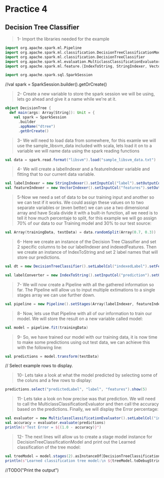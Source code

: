# Practice 4
## Decision Tree Classifier

> 1- Import the libraries needed for the example
```scala
import org.apache.spark.ml.Pipeline
import org.apache.spark.ml.classification.DecisionTreeClassificationModel
import org.apache.spark.ml.classification.DecisionTreeClassifier
import org.apache.spark.ml.evaluation.MulticlassClassificationEvaluator
import org.apache.spark.ml.feature.{IndexToString, StringIndexer, VectorIndexer}

import org.apache.spark.sql.SparkSession
```

//val spark = SparkSession.builder().getOrCreate()
> 2- Create a new variable to store the spark session we will be using, lets go ahead and give it a name while we're at it.
```scala
object DecisionTree {
  def main(args: Array[String]): Unit = {
    val spark = SparkSession
      .builder
      .appName("dtree")
      .getOrCreate()
```
> 3- We will need to load data from somewhere, for this examle we will use the sample_libsvm_data included with scala, lets load it on to a variable we will name data using the spark reading functions
```scala
val data = spark.read.format("libsvm").load("sample_libsvm_data.txt")
```

> 4- We will create a labelIndexer and a featureIndexer variable and fitting that to our current data variable.
```scala
val labelIndexer = new StringIndexer().setInputCol("label").setOutputCol("indexedLabel").fit(data)
val featureIndexer = new VectorIndexer().setInputCol("features").setOutputCol("indexedFeatures").setMaxCategories(4).fit(data)
```

> 5-Now we need a set of data to be our training input and another so we can test if it works. We could assign these values on to two separate variables or (even better) we can use a two dimensional array and have Scala divide it with a built-in function, all we need is to tell it how much percentaje to split, for this example we will go assign 70% of our data to our Training model and 30% to our test source:
```scala
val Array(trainingData, testData) = data.randomSplit(Array(0.7, 0.3))
```

> 6- Here we create an instance of the Decision Tree Classifier and set 2 specific columns to be our labelIndexer and indexedFeatures. Then we create an instance of IndexToString and set 2 label names that will store our predictions.
```scala
val dt = new DecisionTreeClassifier().setLabelCol("indexedLabel").setFeaturesCol("indexedFeatures")

val labelConverter = new IndexToString().setInputCol("prediction").setOutputCol("predictedLabel").setLabels(labelIndexer.labels)

```

> 7- We will now create a Pipeline with all the gathered information so far. The Pipeline will allow us to input multiple extimations to a single stages array we can use further down.
```scala
val pipeline = new Pipeline().setStages(Array(labelIndexer, featureIndexer, dt, labelConverter))
```

> 8- Now, lets use that Pipeline with all of our information to train our model. We will store the result on a new variable called model:
```scala
val model = pipeline.fit(trainingData)
```

> 9- So, we have trained our model with our training data, it is now time to make some predictions using out test data, we can achieve this with the following line:
```scala
val predictions = model.transform(testData)
```

// Select example rows to display.
> 10- Lets take a look at what the model predicted by selecting some of the coluns and a few rows to display:
```scala
predictions.select("predictedLabel", "label", "features").show(5)
```

> 11- Lets take a look on how precise was that prediction. We will need to call the MulticlassClassificationEvaluator and then call the accuracy based on the predictions. Finally, we will display the Error percentage:
```scala
val evaluator = new MulticlassClassificationEvaluator().setLabelCol("indexedLabel").setPredictionCol("prediction").setMetricName("accuracy")
val accuracy = evaluator.evaluate(predictions)
println(s"Test Error = ${(1.0 - accuracy)}")
```

> 12- The next lines will allow us to create a stage model instance for DecisionTreeClassificationModel and print out the Learned classification of the tree model:
```scala
val treeModel = model.stages(2).asInstanceOf[DecisionTreeClassificationModel]
println(s"Learned classification tree model:\n ${treeModel.toDebugString}")
```

//TODO("Print the output")